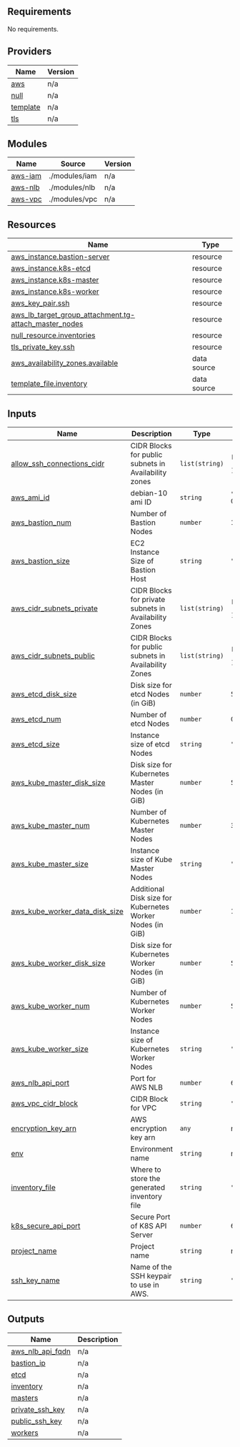 ## Requirements

No requirements.

## Providers

| Name | Version |
|------|---------|
| <a name="provider_aws"></a> [aws](#provider\_aws) | n/a |
| <a name="provider_null"></a> [null](#provider\_null) | n/a |
| <a name="provider_template"></a> [template](#provider\_template) | n/a |
| <a name="provider_tls"></a> [tls](#provider\_tls) | n/a |

## Modules

| Name | Source | Version |
|------|--------|---------|
| <a name="module_aws-iam"></a> [aws-iam](#module\_aws-iam) | ./modules/iam | n/a |
| <a name="module_aws-nlb"></a> [aws-nlb](#module\_aws-nlb) | ./modules/nlb | n/a |
| <a name="module_aws-vpc"></a> [aws-vpc](#module\_aws-vpc) | ./modules/vpc | n/a |

## Resources

| Name | Type |
|------|------|
| [aws_instance.bastion-server](https://registry.terraform.io/providers/hashicorp/aws/latest/docs/resources/instance) | resource |
| [aws_instance.k8s-etcd](https://registry.terraform.io/providers/hashicorp/aws/latest/docs/resources/instance) | resource |
| [aws_instance.k8s-master](https://registry.terraform.io/providers/hashicorp/aws/latest/docs/resources/instance) | resource |
| [aws_instance.k8s-worker](https://registry.terraform.io/providers/hashicorp/aws/latest/docs/resources/instance) | resource |
| [aws_key_pair.ssh](https://registry.terraform.io/providers/hashicorp/aws/latest/docs/resources/key_pair) | resource |
| [aws_lb_target_group_attachment.tg-attach_master_nodes](https://registry.terraform.io/providers/hashicorp/aws/latest/docs/resources/lb_target_group_attachment) | resource |
| [null_resource.inventories](https://registry.terraform.io/providers/hashicorp/null/latest/docs/resources/resource) | resource |
| [tls_private_key.ssh](https://registry.terraform.io/providers/hashicorp/tls/latest/docs/resources/private_key) | resource |
| [aws_availability_zones.available](https://registry.terraform.io/providers/hashicorp/aws/latest/docs/data-sources/availability_zones) | data source |
| [template_file.inventory](https://registry.terraform.io/providers/hashicorp/template/latest/docs/data-sources/file) | data source |

## Inputs

| Name | Description | Type | Default | Required |
|------|-------------|------|---------|:--------:|
| <a name="input_allow_ssh_connections_cidr"></a> [allow\_ssh\_connections\_cidr](#input\_allow\_ssh\_connections\_cidr) | CIDR Blocks for public subnets in Availability zones | `list(string)` | <pre>[<br>  "130.41.32.87/32"<br>]</pre> | no |
| <a name="input_aws_ami_id"></a> [aws\_ami\_id](#input\_aws\_ami\_id) | debian-10 ami ID | `string` | `"ami-06d899edde08824a3"` | no |
| <a name="input_aws_bastion_num"></a> [aws\_bastion\_num](#input\_aws\_bastion\_num) | Number of Bastion Nodes | `number` | `1` | no |
| <a name="input_aws_bastion_size"></a> [aws\_bastion\_size](#input\_aws\_bastion\_size) | EC2 Instance Size of Bastion Host | `string` | `"t3.small"` | no |
| <a name="input_aws_cidr_subnets_private"></a> [aws\_cidr\_subnets\_private](#input\_aws\_cidr\_subnets\_private) | CIDR Blocks for private subnets in Availability Zones | `list(string)` | <pre>[<br>  "10.250.192.0/20"<br>]</pre> | no |
| <a name="input_aws_cidr_subnets_public"></a> [aws\_cidr\_subnets\_public](#input\_aws\_cidr\_subnets\_public) | CIDR Blocks for public subnets in Availability Zones | `list(string)` | <pre>[<br>  "10.250.224.0/20"<br>]</pre> | no |
| <a name="input_aws_etcd_disk_size"></a> [aws\_etcd\_disk\_size](#input\_aws\_etcd\_disk\_size) | Disk size for etcd Nodes (in GiB) | `number` | `50` | no |
| <a name="input_aws_etcd_num"></a> [aws\_etcd\_num](#input\_aws\_etcd\_num) | Number of etcd Nodes | `number` | `0` | no |
| <a name="input_aws_etcd_size"></a> [aws\_etcd\_size](#input\_aws\_etcd\_size) | Instance size of etcd Nodes | `string` | `"t3.medium"` | no |
| <a name="input_aws_kube_master_disk_size"></a> [aws\_kube\_master\_disk\_size](#input\_aws\_kube\_master\_disk\_size) | Disk size for Kubernetes Master Nodes (in GiB) | `number` | `50` | no |
| <a name="input_aws_kube_master_num"></a> [aws\_kube\_master\_num](#input\_aws\_kube\_master\_num) | Number of Kubernetes Master Nodes | `number` | `3` | no |
| <a name="input_aws_kube_master_size"></a> [aws\_kube\_master\_size](#input\_aws\_kube\_master\_size) | Instance size of Kube Master Nodes | `string` | `"t3.medium"` | no |
| <a name="input_aws_kube_worker_data_disk_size"></a> [aws\_kube\_worker\_data\_disk\_size](#input\_aws\_kube\_worker\_data\_disk\_size) | Additional Disk size for Kubernetes Worker Nodes (in GiB) | `number` | `100` | no |
| <a name="input_aws_kube_worker_disk_size"></a> [aws\_kube\_worker\_disk\_size](#input\_aws\_kube\_worker\_disk\_size) | Disk size for Kubernetes Worker Nodes (in GiB) | `number` | `50` | no |
| <a name="input_aws_kube_worker_num"></a> [aws\_kube\_worker\_num](#input\_aws\_kube\_worker\_num) | Number of Kubernetes Worker Nodes | `number` | `5` | no |
| <a name="input_aws_kube_worker_size"></a> [aws\_kube\_worker\_size](#input\_aws\_kube\_worker\_size) | Instance size of Kubernetes Worker Nodes | `string` | `"t3.medium"` | no |
| <a name="input_aws_nlb_api_port"></a> [aws\_nlb\_api\_port](#input\_aws\_nlb\_api\_port) | Port for AWS NLB | `number` | `6443` | no |
| <a name="input_aws_vpc_cidr_block"></a> [aws\_vpc\_cidr\_block](#input\_aws\_vpc\_cidr\_block) | CIDR Block for VPC | `string` | `"10.250.192.0/18"` | no |
| <a name="input_encryption_key_arn"></a> [encryption\_key\_arn](#input\_encryption\_key\_arn) | AWS encryption key arn | `any` | n/a | yes |
| <a name="input_env"></a> [env](#input\_env) | Environment name | `string` | n/a | yes |
| <a name="input_inventory_file"></a> [inventory\_file](#input\_inventory\_file) | Where to store the generated inventory file | `string` | `"hosts"` | no |
| <a name="input_k8s_secure_api_port"></a> [k8s\_secure\_api\_port](#input\_k8s\_secure\_api\_port) | Secure Port of K8S API Server | `number` | `6443` | no |
| <a name="input_project_name"></a> [project\_name](#input\_project\_name) | Project name | `string` | n/a | yes |
| <a name="input_ssh_key_name"></a> [ssh\_key\_name](#input\_ssh\_key\_name) | Name of the SSH keypair to use in AWS. | `string` | `"tucana"` | no |

## Outputs

| Name | Description |
|------|-------------|
| <a name="output_aws_nlb_api_fqdn"></a> [aws\_nlb\_api\_fqdn](#output\_aws\_nlb\_api\_fqdn) | n/a |
| <a name="output_bastion_ip"></a> [bastion\_ip](#output\_bastion\_ip) | n/a |
| <a name="output_etcd"></a> [etcd](#output\_etcd) | n/a |
| <a name="output_inventory"></a> [inventory](#output\_inventory) | n/a |
| <a name="output_masters"></a> [masters](#output\_masters) | n/a |
| <a name="output_private_ssh_key"></a> [private\_ssh\_key](#output\_private\_ssh\_key) | n/a |
| <a name="output_public_ssh_key"></a> [public\_ssh\_key](#output\_public\_ssh\_key) | n/a |
| <a name="output_workers"></a> [workers](#output\_workers) | n/a |
